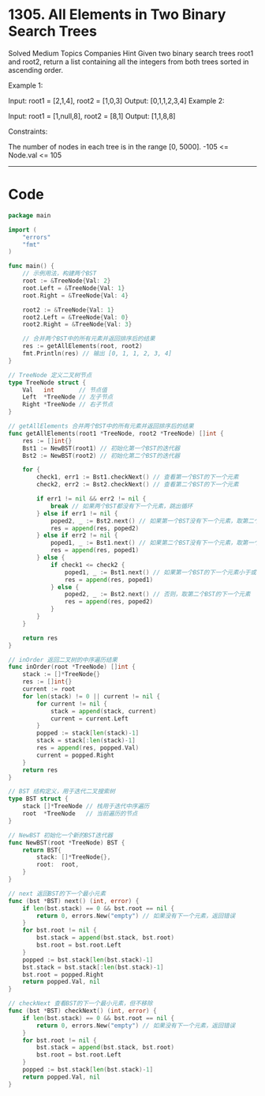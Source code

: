 # 1305. All Elements in Two Binary Search Trees

Solved
Medium
Topics
Companies
Hint
Given two binary search trees root1 and root2, return a list containing all the integers from both trees sorted in ascending order.

Example 1:

Input: root1 = [2,1,4], root2 = [1,0,3]
Output: [0,1,1,2,3,4]
Example 2:

Input: root1 = [1,null,8], root2 = [8,1]
Output: [1,1,8,8]

Constraints:

The number of nodes in each tree is in the range [0, 5000].
-105 <= Node.val <= 105

---

# Code

```go
package main

import (
	"errors"
	"fmt"
)

func main() {
	// 示例用法，构建两个BST
	root := &TreeNode{Val: 2}
	root.Left = &TreeNode{Val: 1}
	root.Right = &TreeNode{Val: 4}

	root2 := &TreeNode{Val: 1}
	root2.Left = &TreeNode{Val: 0}
	root2.Right = &TreeNode{Val: 3}

	// 合并两个BST中的所有元素并返回排序后的结果
	res := getAllElements(root, root2)
	fmt.Println(res) // 输出 [0, 1, 1, 2, 3, 4]
}

// TreeNode 定义二叉树节点
type TreeNode struct {
	Val   int       // 节点值
	Left  *TreeNode // 左子节点
	Right *TreeNode // 右子节点
}

// getAllElements 合并两个BST中的所有元素并返回排序后的结果
func getAllElements(root1 *TreeNode, root2 *TreeNode) []int {
	res := []int{}
	Bst1 := NewBST(root1) // 初始化第一个BST的迭代器
	Bst2 := NewBST(root2) // 初始化第二个BST的迭代器

	for {
		check1, err1 := Bst1.checkNext() // 查看第一个BST的下一个元素
		check2, err2 := Bst2.checkNext() // 查看第二个BST的下一个元素

		if err1 != nil && err2 != nil {
			break // 如果两个BST都没有下一个元素，跳出循环
		} else if err1 != nil {
			poped2, _ := Bst2.next() // 如果第一个BST没有下一个元素，取第二个BST的下一个元素
			res = append(res, poped2)
		} else if err2 != nil {
			poped1, _ := Bst1.next() // 如果第二个BST没有下一个元素，取第一个BST的下一个元素
			res = append(res, poped1)
		} else {
			if check1 <= check2 {
				poped1, _ := Bst1.next() // 如果第一个BST的下一个元素小于或等于第二个BST的下一个元素，取第一个BST的下一个元素
				res = append(res, poped1)
			} else {
				poped2, _ := Bst2.next() // 否则，取第二个BST的下一个元素
				res = append(res, poped2)
			}
		}
	}

	return res
}

// inOrder 返回二叉树的中序遍历结果
func inOrder(root *TreeNode) []int {
	stack := []*TreeNode{}
	res := []int{}
	current := root
	for len(stack) != 0 || current != nil {
		for current != nil {
			stack = append(stack, current)
			current = current.Left
		}
		popped := stack[len(stack)-1]
		stack = stack[:len(stack)-1]
		res = append(res, popped.Val)
		current = popped.Right
	}
	return res
}

// BST 结构定义，用于迭代二叉搜索树
type BST struct {
	stack []*TreeNode // 栈用于迭代中序遍历
	root  *TreeNode   // 当前遍历的节点
}

// NewBST 初始化一个新的BST迭代器
func NewBST(root *TreeNode) BST {
	return BST{
		stack: []*TreeNode{},
		root:  root,
	}
}

// next 返回BST的下一个最小元素
func (bst *BST) next() (int, error) {
	if len(bst.stack) == 0 && bst.root == nil {
		return 0, errors.New("empty") // 如果没有下一个元素，返回错误
	}
	for bst.root != nil {
		bst.stack = append(bst.stack, bst.root)
		bst.root = bst.root.Left
	}
	popped := bst.stack[len(bst.stack)-1]
	bst.stack = bst.stack[:len(bst.stack)-1]
	bst.root = popped.Right
	return popped.Val, nil
}

// checkNext 查看BST的下一个最小元素，但不移除
func (bst *BST) checkNext() (int, error) {
	if len(bst.stack) == 0 && bst.root == nil {
		return 0, errors.New("empty") // 如果没有下一个元素，返回错误
	}
	for bst.root != nil {
		bst.stack = append(bst.stack, bst.root)
		bst.root = bst.root.Left
	}
	popped := bst.stack[len(bst.stack)-1]
	return popped.Val, nil
}
```
